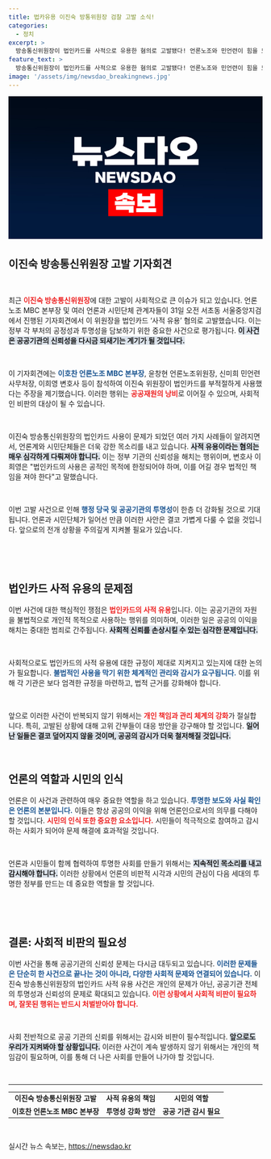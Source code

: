 ```yaml
---
title: 법카유용 이진숙 방통위원장 검찰 고발 소식!
categories:
  - 정치
excerpt: >
  방송통신위원장이 법인카드를 사적으로 유용한 혐의로 고발됐다! 언론노조와 민언련이 힘을 모아 열어선 기자회견, 그 결말은 과연? 클릭해 확인해보세요!
feature_text: >
  방송통신위원장이 법인카드를 사적으로 유용한 혐의로 고발됐다! 언론노조와 민언련이 힘을 모아 열어선 기자회견, 그 결말은 과연? 클릭해 확인해보세요!
image: '/assets/img/newsdao_breakingnews.jpg'
---
```


<p><img src="/assets/img/newsdao_breakingnews.jpg" alt="firstkoreanews 속보" /></p>

<h2 data-ke-size="size26">이진숙 방송통신위원장 고발 기자회견</h2>

<p data-ke-size="size16">&nbsp;</p>

<p>최근 <b><span style="color: #ee2323;">이진숙 방송통신위원장</span></b>에 대한 고발이 사회적으로 큰 이슈가 되고 있습니다. 언론노조 MBC 본부장 및 여러 언론과 시민단체 관계자들이 31일 오전 서초동 서울중앙지검에서 진행된 기자회견에서 이 위원장을 법인카드 ‘사적 유용’ 혐의로 고발했습니다. 이는 정부 각 부처의 공정성과 투명성을 담보하기 위한 중요한 사건으로 평가됩니다. <b><span style="background-color: #21538527;">이 사건은 공공기관의 신뢰성을 다시금 되새기는 계기가 될 것입니다.</span></b></p>

<p data-ke-size="size16">&nbsp;</p>

<p>이 기자회견에는 <b><span style="color: #1a5490;">이호찬 언론노조 MBC 본부장</span></b>, 윤창현 언론노조위원장, 신미희 민언련 사무처장, 이희영 변호사 등이 참석하여 이진숙 위원장이 법인카드를 부적절하게 사용했다는 주장을 제기했습니다. 이러한 행위는 <b><span style="color: #ee2323;">공공재원의 낭비</span></b>로 이어질 수 있으며, 사회적인 비판의 대상이 될 수 있습니다.</p>

<p data-ke-size="size16">&nbsp;</p>

<p>이진숙 방송통신위원장의 법인카드 사용이 문제가 되었던 여러 가지 사례들이 알려지면서, 언론계와 시민단체들은 더욱 강한 목소리를 내고 있습니다. <b><span style="background-color: #21538527;">사적 유용이라는 혐의는 매우 심각하게 다뤄져야 합니다.</span></b> 이는 정부 기관의 신뢰성을 해치는 행위이며, 변호사 이희영은 "법인카드의 사용은 공적인 목적에 한정되어야 하며, 이를 어길 경우 법적인 책임을 져야 한다"고 말했습니다.</p>

<p data-ke-size="size16">&nbsp;</p>

<p>이번 고발 사건으로 인해 <b><span style="color: #1a5490;">행정 당국 및 공공기관의 투명성</span></b>이 한층 더 강화될 것으로 기대됩니다. 언론과 시민단체가 일어선 만큼 이러한 사안은 결코 가볍게 다룰 수 없을 것입니다. 앞으로의 전개 상황을 주의깊게 지켜볼 필요가 있습니다.</p>

<p data-ke-size="size16">&nbsp;</p>

<p data-ke-size="size16">&nbsp;</p>

<h2 data-ke-size="size26">법인카드 사적 유용의 문제점</h2>

<p>이번 사건에 대한 핵심적인 쟁점은 <b><span style="color: #ee2323;">법인카드의 사적 유용</span></b>입니다. 이는 공공기관의 자원을 불법적으로 개인적 목적으로 사용하는 행위를 의미하며, 이러한 일은 공공의 이익을 해치는 중대한 범죄로 간주됩니다. <b><span style="background-color: #21538527;">사회적 신뢰를 손상시킬 수 있는 심각한 문제입니다.</span></b></p>

<p data-ke-size="size16">&nbsp;</p>

<p>사회적으로도 법인카드의 사적 유용에 대한 규정이 제대로 지켜지고 있는지에 대한 논의가 필요합니다. <b><span style="color: #1a5490;">불법적인 사용을 막기 위한 체계적인 관리와 감시가 요구됩니다.</span></b> 이를 위해 각 기관은 보다 엄격한 규정을 마련하고, 법적 근거를 강화해야 합니다.</p>

<p data-ke-size="size16">&nbsp;</p>

<p>앞으로 이러한 사건이 반복되지 않기 위해서는 <b><span style="color: #ee2323;">개인 책임과 관리 체계의 강화</span></b>가 절실합니다. 특히, 고발된 상황에 대해 고위 간부들이 대응 방안을 강구해야 할 것입니다. <b><span style="background-color: #21538527;">일어난 일들은 결코 덮어지지 않을 것이며, 공공의 감시가 더욱 철저해질 것입니다.</span></b></p>

<p data-ke-size="size16">&nbsp;</p>

<h2 data-ke-size="size26">언론의 역할과 시민의 인식</h2>

<p>언론은 이 사건과 관련하여 매우 중요한 역할을 하고 있습니다. <b><span style="color: #1a5490;">투명한 보도와 사실 확인은 언론의 본분입니다.</span></b> 이들은 항상 공공의 이익을 위해 언론인으로서의 의무를 다해야 할 것입니다. <b><span style="color: #ee2323;">시민의 인식 또한 중요한 요소입니다.</span></b> 시민들이 적극적으로 참여하고 감시하는 사회가 되어야 문제 해결에 효과적일 것입니다.</p>

<p data-ke-size="size16">&nbsp;</p>

<p>언론과 시민들이 함께 협력하여 투명한 사회를 만들기 위해서는 <b><span style="background-color: #21538527;">지속적인 목소리를 내고 감시해야 합니다.</span></b> 이러한 상황에서 언론의 비판적 시각과 시민의 관심이 다음 세대의 투명한 정부를 만드는 데 중요한 역할을 할 것입니다.</p>

<p data-ke-size="size16">&nbsp;</p>

<p data-ke-size="size16">&nbsp;</p>

<h2 data-ke-size="size26">결론: 사회적 비판의 필요성</h2>

<p>이번 사건을 통해 공공기관의 신뢰성 문제는 다시금 대두되고 있습니다. <b><span style="color: #1a5490;">이러한 문제들은 단순히 한 사건으로 끝나는 것이 아니라, 다양한 사회적 문제와 연결되어 있습니다.</span></b> 이진숙 방송통신위원장의 법인카드 사적 유용 사건은 개인의 문제가 아닌, 공공기관 전체의 투명성과 신뢰성의 문제로 확대되고 있습니다. <b><span style="color: #ee2323;">이런 상황에서 사회적 비판이 필요하며, 잘못된 행위는 반드시 처벌받아야 합니다.</span></b> </p>

<p data-ke-size="size16">&nbsp;</p>

<p>사회 전반적으로 공공 기관의 신뢰를 위해서는 감시와 비판이 필수적입니다. <b><span style="background-color: #21538527;">앞으로도 우리가 지켜봐야 할 상황입니다.</span></b> 이러한 사건이 계속 발생하지 않기 위해서는 개인의 책임감이 필요하며, 이를 통해 더 나은 사회를 만들어 나가야 할 것입니다. </p>

<p data-ke-size="size16">&nbsp;</p>

<hr>

<table style="width: 100%; text-align: center;">
    <tr>
        <td style="text-align: center; height: 17px;"><b>이진숙 방송통신위원장 고발</b></td>
        <td style="text-align: center; height: 17px;"><b>사적 유용의 책임</b></td>
        <td style="text-align: center; height: 17px;"><b>시민의 역할</b></td>
    </tr>
    <tr>
        <td style="text-align: center; height: 17px;"><b>이호찬 언론노조 MBC 본부장</b></td>
        <td style="text-align: center; height: 17px;"><b>투명성 강화 방안</b></td>
        <td style="text-align: center; height: 17px;"><b>공공 기관 감시 필요</b></td>
    </tr>
</table>

<p data-ke-size="size16">&nbsp;</p>
실시간 뉴스 속보는, <a href="https://newsdao.kr" rel="dofollow">https://newsdao.kr</a>


